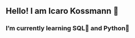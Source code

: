 
## Hello! I am Icaro Kossmann 🙂
### I’m currently learning SQL🎲 and Python🐍

<!--
**icarokossmann/icarokossmann** is a ✨ _special_ ✨ repository because its `README.md` (this file) appears on your GitHub profile.

Here are some ideas to get you started:


![Anurag's GitHub stats](https://github-readme-stats.vercel.app/api?username=icarokossmann&show_icons=true&theme=merko)
![Top Langs](https://github-readme-stats.vercel.app/api/top-langs/?username=icarokossmann&theme=merko&layout=donut)

-->
